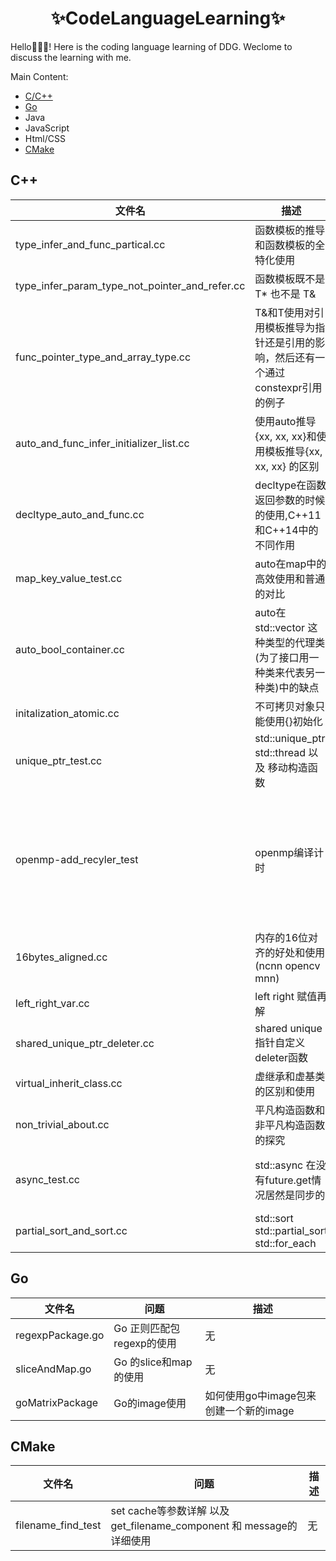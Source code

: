 <h1 align="center">
    ✨CodeLanguageLearning✨
</h1>
Hello👋👋👋! Here is the coding language learning of DDG. Weclome to discuss the learning with me.

Main Content:

* [C/C++](/C%2B%2B)
* [Go](/Go)
* Java
* JavaScript
* Html/CSS
* [CMake](/CMkae)

## C++

| 文件名                                     | 描述                      | 问题 |
|-----------------------------------------|-------------------------|----|
| type_infer_and_func_partical.cc             | 函数模板的推导和函数模板的全特化使用      | 无  |
| type_infer_param_type_not_pointer_and_refer.cc | 函数模板既不是T* 也不是 T&        | 无  |
| func_pointer_type_and_array_type.cc          | T&和T使用对引用模板推导为指针还是引用的影响，然后还有一个通过constexpr引用的例子 | 无  |
| auto_and_func_infer_initializer_list.cc      | 使用auto推导{xx, xx, xx}和使用模板推导{xx, xx, xx} 的区别  | 无  |
| decltype_auto_and_func.cc      | decltype在函数返回参数的时候的使用,C++11和C++14中的不同作用  | 无  |
| map_key_value_test.cc      | auto在map中的高效使用和普通的对比  | 无  |
| auto_bool_container.cc      | auto在std::vector<bool> 这种类型的代理类(为了接口用一种类来代表另一种类)中的缺点 | 无  |
| initalization_atomic.cc      | 不可拷贝对象只能使用{}初始化 | 无  |
| unique_ptr_test.cc      | std::unique_ptr std::thread 以及 移动构造函数 | 无  |
| openmp-add_recyler_test      | openmp编译计时 | 虽然采用了openmp的计时方式，但使用多线程处理时，时间还是增加 |
| 16bytes_aligned.cc     | 内存的16位对齐的好处和使用(ncnn opencv mnn) | 无 |
| left_right_var.cc     | left right 赋值再解 | 无 |
| shared_unique_ptr_deleter.cc     | shared unique 指针自定义deleter函数 | 无 |
| virtual_inherit_class.cc     | 虚继承和虚基类的区别和使用 | 无 |
| non_trivial_about.cc     | 平凡构造函数和非平凡构造函数的探究 | 无 |
| async_test.cc     | std::async 在没有future.get情况居然是同步的 | 继续探究一下std::async的特性 |
| partial_sort_and_sort.cc     | std::sort std::partial_sort std::for_each | 无 |



## Go
| 文件名              | 问题         | 描述 |
|------------------|------------|----|
| regexpPackage.go | Go 正则匹配包regexp的使用 | 无  |
| sliceAndMap.go | Go 的slice和map的使用 | 无  |
| goMatrixPackage | Go的image使用 | 如何使用go中image包来创建一个新的image  |


## CMake

| 文件名              | 问题         | 描述 |
|------------------|------------|----|
| filename_find_test | set cache等参数详解 以及 get_filename_component 和 message的详细使用 | 无  |